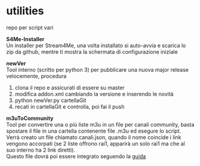 # utilities
repo per script vari

<b>S4Me-Installer</b><br>
Un installer per Stream4Me, una volta installato si auto-avvia e scarica lo zip da github, mentre ti mostra la schermata di configurazione iniziale<br>

<b>newVer</b><br>
Tool interno (scritto per python 3) per pubblicare una nuova major release velocemente, procedura
  1) clona il repo e assicurati di essere su master
  2) modifica addon.xml cambiando la versione e inserendo le novità
  3) python newVer.py cartellaGit
  4) recati in cartellaGit e controlla, poi fai il push

<b>m3uToCommunity</b><br>
Tool per convertire una o più liste m3u in un file per canali community, basta spostare il file in una cartella contenente file .m3u ed esegure lo script.
Verrà creato un file chiamato canali.json, quando il nome coincide i link vengono accorpati (se 2 liste offrono rai1, apparirà un solo rai1 ma che al suo interno ha 2 link diretti).<br>
Questo file dovrà poi essere integrato seguendo la <a href="https://telegra.ph/Guida-Community-Channel-KoD-07-06">guida</a>
